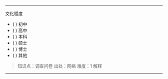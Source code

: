 ---
文化程度
- ( ) 初中
- ( ) 高中
- ( ) 本科
- ( ) 硕士
- ( ) 博士
- ( ) 其他

> 知识点：调查问卷
> 出处：网络
> 难度：1
> 解释


---